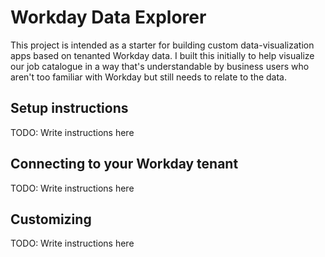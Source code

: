 # Workday Data Explorer

This project is intended as a starter for building custom data-visualization apps based on tenanted Workday data.
I built this initially to help visualize our job catalogue in a way that's understandable by business users who aren't too familiar with Workday but still needs to relate to the data.

## Setup instructions

TODO: Write instructions here

## Connecting to your Workday tenant

TODO: Write instructions here

## Customizing

TODO: Write instructions here
